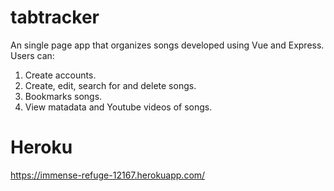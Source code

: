# tabtracker
An single page app that organizes songs developed using Vue and Express.
Users can:
1. Create accounts.
2. Create, edit, search for and delete songs.
3. Bookmarks songs.
4. View matadata and Youtube videos of songs. 
# Heroku
https://immense-refuge-12167.herokuapp.com/
